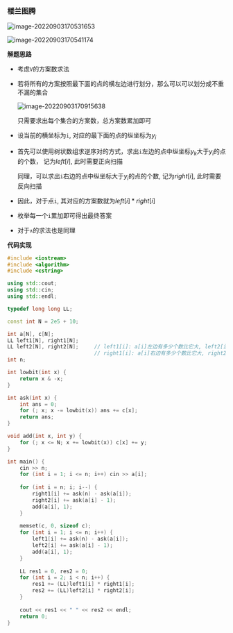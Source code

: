 ### 楼兰图腾

![image-20220903170531653](http://www.cdn.liver0377.xyz/typora/202209031705713.png)

![image-20220903170541174](http://www.cdn.liver0377.xyz/typora/202209031705220.png)



**解题思路**

- 考虑`V`的方案数求法

- 若将所有的方案按照最下面的点的横左边进行划分，那么可以可以划分成不重不漏的集合

  ![image-20220903170915638](http://www.cdn.liver0377.xyz/typora/202209031709676.png)

  只需要求出每个集合的方案数，总方案数累加即可

- 设当前的横坐标为`i`, 对应的最下面的点的纵坐标为$y_i$

- 首先可以使用树状数组求逆序对的方式，求出`i`左边的点中纵坐标$y_k$大于$y_i$的点的个数， 记为$left[i]$, 此时需要正向扫描

  同理，可以求出`i`右边的点中纵坐标大于$y_i$的点的个数, 记为$right[i]$, 此时需要反向扫描

- 因此，对于点`i`, 其对应的方案数就为$left[i] * right[i]$

- 枚举每一个`i`累加即可得出最终答案

- 对于`∧`的求法也是同理





**代码实现**

```cc
#include <iostream>
#include <algorithm>
#include <cstring>

using std::cout;
using std::cin;
using std::endl;

typedef long long LL;

const int N = 2e5 + 10;

int a[N], c[N];
LL left1[N], right1[N];
LL left2[N], right2[N];     // left1[i]: a[i]左边有多少个数比它大, left2[i]: a[i]左边有多少个数比他小
                            // right1[i]: a[i]右边有多少个数比它大, right2[i]: a[i]右边有多少个数比他小
int n;

int lowbit(int x) {
    return x & -x;
}

int ask(int x) {
    int ans = 0;
    for (; x; x -= lowbit(x)) ans += c[x];
    return ans;
}

void add(int x, int y) {
    for (; x <= N; x += lowbit(x)) c[x] += y;
}

int main() {
    cin >> n;
    for (int i = 1; i <= n; i++) cin >> a[i];
    
    for (int i = n; i; i--) {
        right1[i] += ask(n) - ask(a[i]);
        right2[i] += ask(a[i] - 1);
        add(a[i], 1);
    }
    
    memset(c, 0, sizeof c);
    for (int i = 1; i <= n; i++) {
        left1[i] += ask(n) - ask(a[i]);
        left2[i] += ask(a[i] - 1);
        add(a[i], 1);
    }
    
    LL res1 = 0, res2 = 0;
    for (int i = 2; i < n; i++) {
        res1 += (LL)left1[i] * right1[i];
        res2 += (LL)left2[i] * right2[i];
    }
    
    cout << res1 << " " << res2 << endl;
    return 0;
}
```

